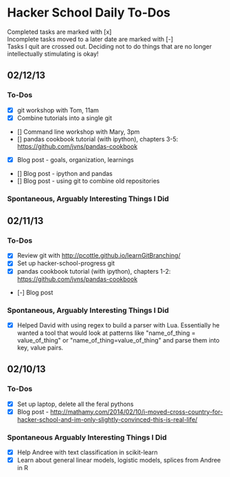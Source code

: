 Hacker School Daily To-Dos
====================
Completed tasks are marked with [x]  
Incomplete tasks moved to a later date are marked with [-]  
Tasks I quit are crossed out. Deciding not to do things that are no longer intellectually stimulating is okay!

02/12/13
---------------------

### To-Dos
+ [x] git workshop with Tom, 11am
+ [x] Combine tutorials into a single git
+ [] Command line workshop with Mary, 3pm
+ [] pandas cookbook tutorial (with ipython), chapters 3-5: https://github.com/jvns/pandas-cookbook
+ [x] Blog post - goals, organization, learnings
+ [] Blog post - ipython and pandas
+ [] Blog post - using git to combine old repositories

### Spontaneous, Arguably Interesting Things I Did

02/11/13
---------------------

### To-Dos
+ [x] Review git with http://pcottle.github.io/learnGitBranching/
+ [x] Set up hacker-school-progress git
+ [x] pandas cookbook tutorial (with ipython), chapters 1-2: https://github.com/jvns/pandas-cookbook
+ [-] Blog post 

### Spontaneous, Arguably Interesting Things I Did
+ [x] Helped David with using regex to build a parser with Lua. Essentially he wanted a tool that would look at patterns like "name_of_thing = value_of_thing" or "name_of_thing=value_of_thing" and parse them into key, value pairs.

02/10/13
---------------------

### To-Dos
+ [x] Set up laptop, delete all the feral pythons
+ [x] Blog post - http://mathamy.com/2014/02/10/i-moved-cross-country-for-hacker-school-and-im-only-slightly-convinced-this-is-real-life/

### Spontaneous Arguably Interesting Things I Did
+ [x] Help Andree with text classification in scikit-learn
+ [x] Learn about general linear models, logistic models, splices from Andree in R